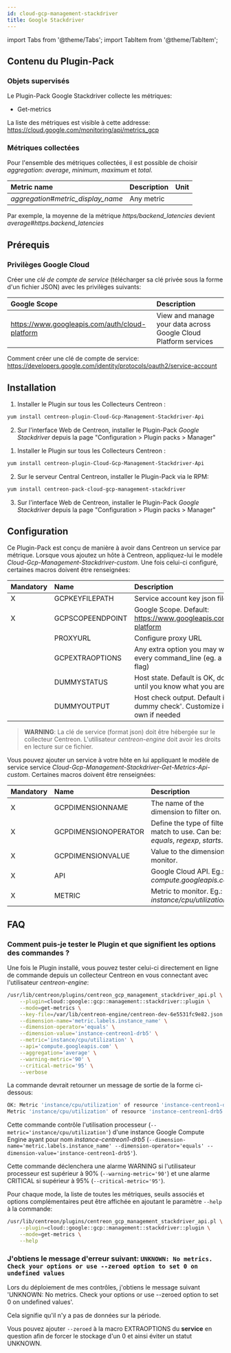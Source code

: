 ```yaml
---
id: cloud-gcp-management-stackdriver
title: Google Stackdriver
---
```

import Tabs from '@theme/Tabs';
import TabItem from '@theme/TabItem';


## Contenu du Plugin-Pack

### Objets supervisés

Le Plugin-Pack Google Stackdriver collecte les métriques:
* Get-metrics

La liste des métriques est visible à cette addresse: https://cloud.google.com/monitoring/api/metrics_gcp

### Métriques collectées

Pour l'ensemble des métriques collectées, il est possible de choisir *aggregation*: _average_, _minimum_, _maximum_ et _total_.

<Tabs groupId="sync">
<TabItem value="Get-metrics" label="Get-metrics">

| Metric name                         | Description | Unit  |
| :---------------------------------- | :---------- | :---- |
| *aggregation*#*metric_display_name* | Any metric  |       |

Par exemple, la moyenne de la métrique *https/backend_latencies* devient *average#https.backend_latencies* 

</TabItem>
</Tabs>

## Prérequis

### Privilèges Google Cloud

Créer une *clé de compte de service* (télécharger sa clé privée sous la forme d'un fichier JSON) avec les privilèges suivants:

| Google Scope                                     | Description                                                     |
| :----------------------------------------------- | :-------------------------------------------------------------- |
| https://www.googleapis.com/auth/cloud-platform   | View and manage your data across Google Cloud Platform services |

Comment créer une clé de compte de service: https://developers.google.com/identity/protocols/oauth2/service-account

## Installation

<Tabs groupId="sync">
<TabItem value="Online IMP Licence & IT-100 Editions" label="Online IMP Licence & IT-100 Editions">

1. Installer le Plugin sur tous les Collecteurs Centreon :

```bash
yum install centreon-plugin-Cloud-Gcp-Management-Stackdriver-Api
```

2. Sur l'interface Web de Centreon, installer le Plugin-Pack *Google Stackdriver* depuis la page "Configuration > Plugin packs > Manager"

</TabItem>
<TabItem value="Offline IMP License" label="Offline IMP License">

1. Installer le Plugin sur tous les Collecteurs Centreon :

```bash
yum install centreon-plugin-Cloud-Gcp-Management-Stackdriver-Api
```

2. Sur le serveur Central Centreon, installer le Plugin-Pack via le RPM:

```bash
yum install centreon-pack-cloud-gcp-management-stackdriver
```

3. Sur l'interface Web de Centreon, installer le Plugin-Pack *Google Stackdriver* depuis la page "Configuration > Plugin packs > Manager"

</TabItem>
</Tabs>

## Configuration

Ce Plugin-Pack est conçu de manière à avoir dans Centreon un service par métrique.
Lorsque vous ajoutez un hôte à Centreon, appliquez-lui le modèle *Cloud-Gcp-Management-Stackdriver-custom*. 
Une fois celui-ci configuré, certaines macros doivent être renseignées:

| Mandatory   | Name                 | Description                                                                                 |
| :---------- | :------------------- | :------------------------------------------------------------------------------------------ |
| X           | GCPKEYFILEPATH       | Service account key json file                                                               |
| X           | GCPSCOPEENDPOINT     | Google Scope. Default: https://www.googleapis.com/auth/cloud-platform                       |
|             | PROXYURL             | Configure proxy URL                                                                         |
|             | GCPEXTRAOPTIONS      | Any extra option you may want to add to every command_line (eg. a --verbose flag)           |
|             | DUMMYSTATUS          | Host state. Default is OK, do not modify it until you know what you are doing               |
|             | DUMMYOUTPUT          | Host check output. Default is 'This is a dummy check'. Customize it with your own if needed |

> **WARNING**: La clé de service (format json) doit être hébergée sur le collecteur Centreon. L'utilisateur *centreon-engine* doit avoir les droits en lecture sur ce fichier.

Vous pouvez ajouter un service à votre hôte en lui appliquant le modèle de service service *Cloud-Gcp-Management-Stackdriver-Get-Metrics-Api-custom*.
Certaines macros doivent être renseignées:

| Mandatory   | Name                 | Description                                                                                 |
| :---------- | :------------------- | :------------------------------------------------------------------------------------------ |
| X           | GCPDIMENSIONNAME     | The name of the dimension to filter on.                                                     |
| X           | GCPDIMENSIONOPERATOR | Define the type of filter match to use. Can be: _equals_, _regexp_, _starts_.               |
| X           | GCPDIMENSIONVALUE    | Value to the dimension monitor.                                                             |
| X           | API                  | Google Cloud API. Eg.: *compute.googleapis.com*                                             |
| X           | METRIC               | Metric to monitor. Eg.: *instance/cpu/utilization*                                          |

## FAQ

### Comment puis-je tester le Plugin et que signifient les options des commandes ?

Une fois le Plugin installé, vous pouvez tester celui-ci directement en ligne de commande
depuis un collecteur Centreon en vous connectant avec l'utilisateur *centreon-engine*:

```bash
/usr/lib/centreon/plugins/centreon_gcp_management_stackdriver_api.pl \
    --plugin=cloud::google::gcp::management::stackdriver::plugin \
    --mode=get-metrics \
    --key-file=/var/lib/centreon-engine/centreon-dev-6e5531fc9e82.json \
    --dimension-name='metric.labels.instance_name' \
    --dimension-operator='equals' \
    --dimension-value='instance-centreon1-drb5' \
    --metric='instance/cpu/utilization' \
    --api='compute.googleapis.com' \
    --aggregation='average' \
    --warning-metric='90' \
    --critical-metric='95' \
    --verbose
```

La commande devrait retourner un message de sortie de la forme ci-dessous:

```bash
OK: Metric 'instance/cpu/utilization' of resource 'instance-centreon1-drb5' value is 0.0111772524293797 | 'average#instance.cpu.utilization'=0.0111772524293797;0:90;0:95;;
Metric 'instance/cpu/utilization' of resource 'instance-centreon1-drb5' value is 0.0111772524293797
```

Cette commande contrôle l'utilisation processeur (```--metric='instance/cpu/utilization'```) d'une instance Google Compute Engine 
ayant pour nom *instance-centreon1-drb5* (```--dimension-name='metric.labels.instance_name' --dimension-operator='equals' --dimension-value='instance-centreon1-drb5'```).

Cette commande déclenchera une alarme WARNING si l'utilisateur processeur est supérieur à 90% (```--warning-metric='90'```)
et une alarme CRITICAL si supérieur à 95% (```--critical-metric='95'```).

Pour chaque mode, la liste de toutes les métriques, seuils associés et options complémentaires peut être affichée
en ajoutant le paramètre ```--help``` à la commande:

```bash
/usr/lib/centreon/plugins/centreon_gcp_management_stackdriver_api.pl \
    --plugin=cloud::google::gcp::management::stackdriver::plugin \
    --mode=get-metrics \
    --help
```

### J'obtiens le message d'erreur suivant: ```UNKNOWN: No metrics. Check your options or use --zeroed option to set 0 on undefined values```

Lors du déploiement de mes contrôles, j'obtiens le message suivant 'UNKNOWN: No metrics. Check your options or use --zeroed option to set 0 on undefined values'. 

Cela signifie qu'il n'y a pas de données sur la période.

Vous pouvez ajouter ```--zeroed``` à la macro EXTRAOPTIONS du **service** en question afin de forcer le stockage d'un 0 et ainsi éviter un statut UNKNOWN.
